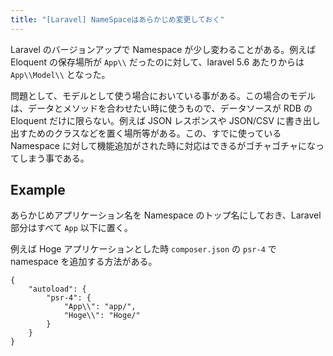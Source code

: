 ```yaml
---
title: "[Laravel] NameSpaceはあらかじめ変更しておく"
---
```


Laravel のバージョンアップで Namespace が少し変わることがある。例えば Eloquent の保存場所が `App\\` だったのに対して、laravel 5.6 あたりからは `App\\Model\\` となった。

問題として、モデルとして使う場合においている事がある。この場合のモデルは、データとメソッドを合わせたい時に使うもので、データソースが RDB の Eloquent だけに限らない。例えば JSON レスポンスや JSON/CSV に書き出し出すためのクラスなどを置く場所等がある。この、すでに使っている Namespace に対して機能追加がされた時に対応はできるがゴチャゴチャになってしまう事である。

## Example

あらかじめアプリケーション名を Namespace のトップ名にしておき、Laravel部分はすべて `App` 以下に置く。

例えば Hoge アプリケーションとした時 `composer.json` の `psr-4` で namespace を追加する方法がある。

```
{
	"autoload": {
		"psr-4": {
            "App\\": "app/",
            "Hoge\\": "Hoge/"
		}
	}
}
```

